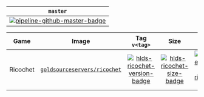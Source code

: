 | `master` |
|:-:|
[![pipeline-github-master-badge][]][pipeline-github-master-link] |

[pipeline-github-master-badge]: https://img.shields.io/github/actions/workflow/status/startersclan/docker-sourceservers/ci-master-pr.yml?branch=master&label=&logo=github&style=flat-square
[pipeline-github-master-link]: https://github.com/startersclan/docker-sourceservers/actions?query=branch%3Amaster

| Game | Image | Tag `v<tag>` | Size | Status |
|:-:|:-:|:-:|:-:|:-:|
| Ricochet | [`goldsourceservers/ricochet`][hlds-ricochet-dockerhub-link] | [![hlds-ricochet-version-badge][]][hlds-ricochet-metadata-link] | [![hlds-ricochet-size-badge][]][hlds-ricochet-metadata-link] | [![pipeline-gitlab-hlds-ricochet-badge][]][pipeline-gitlab-hlds-ricochet-link] |

[hlds-ricochet-dockerhub-link]: https://hub.docker.com/r/goldsourceservers/ricochet
[hlds-ricochet-version-badge]: https://img.shields.io/docker/v/goldsourceservers/ricochet/latest?label=&style=flat-square
[hlds-ricochet-size-badge]: https://img.shields.io/docker/image-size/goldsourceservers/ricochet/latest?label=&style=flat-square
[hlds-ricochet-metadata-link]: https://hub.docker.com/r/goldsourceservers/ricochet/tags
[pipeline-gitlab-hlds-ricochet-badge]: https://img.shields.io/gitlab/pipeline-status/startersclan/docker-sourceservers?branch=hlds-ricochet&label=&logo=gitlab&style=flat-square
[pipeline-gitlab-hlds-ricochet-link]: https://gitlab.com/startersclan/docker-sourceservers/-/pipelines?page=1&scope=all&ref=hlds-ricochet
